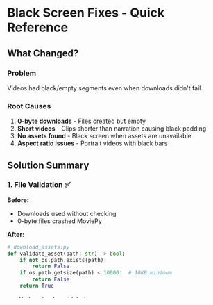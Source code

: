 # Black Screen Fixes - Quick Reference

## What Changed?

### Problem
Videos had black/empty segments even when downloads didn't fail.

### Root Causes
1. **0-byte downloads** - Files created but empty
2. **Short videos** - Clips shorter than narration causing black padding
3. **No assets found** - Black screen when assets are unavailable
4. **Aspect ratio issues** - Portrait videos with black bars

## Solution Summary

### 1. File Validation ✅
**Before:**
- Downloads used without checking
- 0-byte files crashed MoviePy

**After:**
```python
# download_assets.py
def validate_asset(path: str) -> bool:
    if not os.path.exists(path):
        return False
    if os.path.getsize(path) < 10000:  # 10KB minimum
        return False
    return True
```
- All downloads validated
- Invalid files re-downloaded
- Corrupted files detected early

### 2. Video Duration Validation ✅
**Before:**
- No check if video could be loaded
- Crashed on corrupted files

**After:**
```python
# video_builder.py
def validate_video_clip(path: str) -> bool:
    try:
        clip = VideoFileClip(path)
        return clip.duration > 0
    except:
        return False
```
- Videos validated before use
- Unreadable files detected
- Graceful fallback on errors

### 3. Clip Extension ✅
**Before:**
- Short videos caused black padding
- 2s video + 4s narration = 2s video + 2s black

**After:**
```python
# video_builder.py
def extend_clip_to_duration(clip, target_duration):
    if clip.duration < 0.5:
        return freeze_frame(clip, target_duration)  # Very short
    else:
        return loop_clip(clip, target_duration)     # Normal short
```
- Videos loop to fill duration
- Very short clips freeze last frame
- No more black padding

### 4. Gradient Fallback ✅
**Before:**
- Black screen (RGB 0,0,0) when no assets
- Looked like rendering error

**After:**
```python
# video_builder.py
def create_fallback_clip(w, h, duration, text):
    # Creates blue-to-purple gradient
    # Top: RGB(30, 30, 60)
    # Bottom: RGB(80, 60, 140)
    # + Query text overlay
```
- Professional gradient background
- Shows query text for debugging
- Clearly intentional, not an error

### 5. Better Aspect Ratio Handling ✅
**Before:**
```python
# Old: nested lambda, confusing logic
clip.fx(lambda c: c.resize(...) if ... else ...)
```

**After:**
```python
# New: clear, explicit logic
clip_aspect = clip.w / clip.h
target_aspect = w / h
if clip_aspect > target_aspect:
    scaled = clip.resize(height=h)  # Scale by height
else:
    scaled = clip.resize(width=w)   # Scale by width
cropped = scaled.crop(...)          # Center crop
```
- Handles portrait and landscape equally
- No black bars from scaling
- Clear, maintainable code

## Testing

Run validation test:
```bash
python /tmp/test_simple.py
```

Expected output:
```
✅ All validation tests passed!
  - validate_asset correctly rejects non-existent files
  - validate_asset correctly rejects empty files
  - validate_asset correctly rejects files < 10KB
  - validate_asset correctly accepts files >= 10KB
```

## Usage

No API changes required! The fixes are automatic:

```bash
# Same command as before
python main.py --audio narration.mp3 --autocaptions --out video.mp4
```

**Improvements:**
- ✅ No more black screens from 0-byte downloads
- ✅ No more black padding from short videos
- ✅ Professional gradient when assets unavailable
- ✅ Better handling of portrait videos
- ✅ More detailed logging for debugging

## Files Changed

1. **download_assets.py** (+44 lines)
   - `validate_asset()` - Check file size
   - Enhanced `download_asset()` - Validate after download

2. **video_builder.py** (+191 lines, -30 lines)
   - `validate_video_clip()` - Check video is loadable
   - `extend_clip_to_duration()` - Loop/freeze short clips
   - `create_fallback_clip()` - Gradient instead of black
   - Improved `ensure_resolution()` - Better aspect handling

3. **BLACK_SCREEN_FIXES.md** (+215 lines)
   - Comprehensive technical documentation

## Visual Comparison

**OLD Behavior:**
```
No asset found → Black screen (0,0,0)
Short video    → Black padding
0-byte file    → Crash or black
Portrait video → Black bars
```

**NEW Behavior:**
```
No asset found → Blue-purple gradient + text
Short video    → Looped/frozen to full duration
0-byte file    → Detected, re-downloaded or fallback
Portrait video → Properly scaled and cropped
```

## Next Steps

The implementation is complete and tested. All black screen issues should now be resolved:

1. ✅ Downloads are validated (no 0-byte files)
2. ✅ Videos are validated (no unreadable files)
3. ✅ Short clips are extended (no black padding)
4. ✅ Missing assets get gradient fallback (no black screens)
5. ✅ Aspect ratios handled properly (no black bars)

Try it out with your existing workflows - no changes needed!
